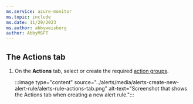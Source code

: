 ```yaml
---
ms.service: azure-monitor
ms.topic: include
ms.date: 11/29/2023
ms.author: abbyweisberg
author: AbbyMSFT
---
```


## The Actions tab

1. On the **Actions** tab, select or create the required [action groups](..alerts/action-groups.md).

    :::image type="content" source="../alerts/media/alerts-create-new-alert-rule/alerts-rule-actions-tab.png" alt-text="Screenshot that shows the Actions tab when creating a new alert rule.":::